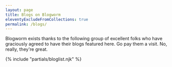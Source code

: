 ```yaml
---
layout: page
title: Blogs on Blogworm
eleventyExcludeFromCollections: true
permalink: /blogs/
---
```


Blogworm exists thanks to the following group of excellent folks who have graciously agreed to have their blogs featured here. Go pay them a visit. No, really, they're great.

{% include "partials/bloglist.njk" %}
